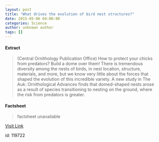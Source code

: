 ```yaml
---
layout: post
title: "What drives the evolution of bird nest structures?"
date: 2015-05-06 04:00:00
categories: Science
author: unknown author
tags: []
---
```



#### Extract
>(Central Ornithology Publication Office) How to protect your chicks from predators? Build a dome over them! There is tremendous diversity among the nests of birds, in nest location, structure, materials, and more, but we know very little about the forces that shaped the evolution of this incredible variety. A new study in The Auk: Ornithological Advances finds that domed-shaped nests arose as a result of species transitioning to nesting on the ground, where the risk from predators is greater.

#### Factsheet
>factsheet unavailable

[Visit Link](http://www.eurekalert.org/pub_releases/2015-05/copo-wdt050615.php)

id:  119722
